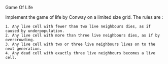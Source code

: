 ﻿Game Of Life

Implement the game of life by Conway on a limited size grid.
The rules are :

    1. Any live cell with fewer than two live neighbours dies, as if caused by underpopulation.
    2. Any live cell with more than three live neighbours dies, as if by overcrowding.
    3. Any live cell with two or three live neighbours lives on to the next generation.
    4. Any dead cell with exactly three live neighbours becomes a live cell.